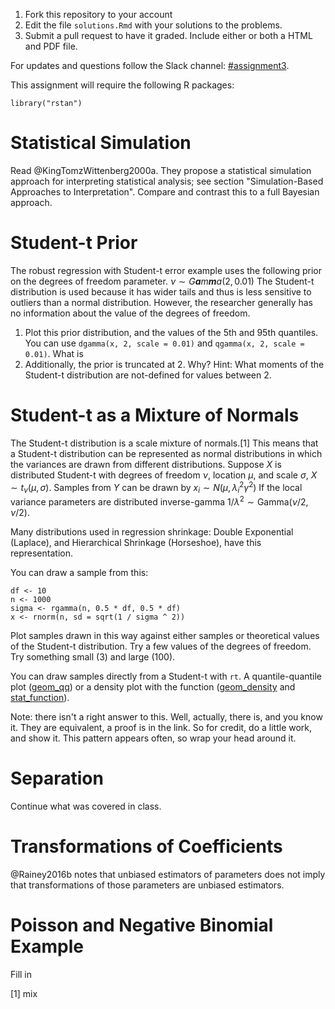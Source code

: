 1.  Fork this repository to your account
2.  Edit the file `solutions.Rmd` with your solutions to the problems.
3.  Submit a pull request to have it graded. Include either or both a
    HTML and PDF file.

For updates and questions follow the Slack channel:
[\#assignment3](https://uwcsss564.slack.com/messages/C516ETYBY).

This assignment will require the following R packages:

    library("rstan")

Statistical Simulation
======================

Read @KingTomzWittenberg2000a. They propose a statistical simulation
approach for interpreting statistical analysis; see section
"Simulation-Based Approaches to Interpretation". Compare and contrast
this to a full Bayesian approach.

Student-t Prior
===============

The robust regression with Student-t error example uses the following
prior on the degrees of freedom parameter.
*ν* ∼ *G**a**m**m**a*(2, 0.01)
 The Student-t distribution is used because it has wider tails and thus
is less sensitive to outliers than a normal distribution. However, the
researcher generally has no information about the value of the degrees
of freedom.

1.  Plot this prior distribution, and the values of the 5th and 95th
    quantiles. You can use `dgamma(x, 2, scale = 0.01)` and
    `qgamma(x, 2, scale = 0.01)`. What is
2.  Additionally, the prior is truncated at 2. Why? Hint: What moments
    of the Student-t distribution are not-defined for values between 2.

Student-t as a Mixture of Normals
=================================

The Student-t distribution is a scale mixture of normals.[1] This means
that a Student-t distribution can be represented as normal distributions
in which the variances are drawn from different distributions. Suppose
*X* is distributed Student-t with degrees of freedom *ν*, location *μ*,
and scale *σ*,
*X* ∼ *t*<sub>*ν*</sub>(*μ*, *σ*).
 Samples from *Y* can be drawn by
*x*<sub>*i*</sub> ∼ *N*(*μ*, *λ*<sub>*i*</sub><sup>2</sup>*γ*<sup>2</sup>)
 If the local variance parameters are distributed inverse-gamma
1/*λ*<sup>2</sup> ∼ Gamma(*ν*/2, *ν*/2).

Many distributions used in regression shrinkage: Double Exponential
(Laplace), and Hierarchical Shrinkage (Horseshoe), have this
representation.

You can draw a sample from this:

    df <- 10
    n <- 1000
    sigma <- rgamma(n, 0.5 * df, 0.5 * df)
    x <- rnorm(n, sd = sqrt(1 / sigma ^ 2))

Plot samples drawn in this way against either samples or theoretical
values of the Student-t distribution. Try a few values of the degrees of
freedom. Try something small (3) and large (100).

You can draw samples directly from a Student-t with `rt`. A
quantile-quantile plot
([geom\_qq](http://ggplot2.tidyverse.org/reference/geom_qq.html)) or a
density plot with the function
([geom\_density](http://ggplot2.tidyverse.org/reference/geom_density.html)
and
[stat\_function](http://ggplot2.tidyverse.org/reference/stat_function.html)).

Note: there isn't a right answer to this. Well, actually, there is, and
you know it. They are equivalent, a proof is in the link. So for credit,
do a little work, and show it. This pattern appears often, so wrap your
head around it.

Separation
==========

Continue what was covered in class.

Transformations of Coefficients
===============================

@Rainey2016b notes that unbiased estimators of parameters does not imply
that transformations of those parameters are unbiased estimators.

Poisson and Negative Binomial Example
=====================================

Fill in

[1] mix
